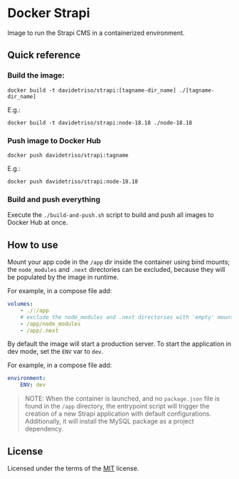 # Docker Strapi

Image to run the Strapi CMS in a containerized environment.

## Quick reference

### Build the image:

```
docker build -t davidetriso/strapi:[tagname-dir_name] ./[tagname-dir_name]
```

E.g.:

```
docker build -t davidetriso/strapi:node-18.18 ./node-18.18
```

### Push image to Docker Hub

```
docker push davidetriso/strapi:tagname
```

E.g.:

```
docker push davidetriso/strapi:node-18.18
```

###  Build and push everything

Execute the `./build-and-push.sh` script to build and push all images to Docker Hub at once.

## How to use

Mount your app code in the `/app` dir inside the container using bind mounts; the `node_modules` and `.next` directories can be excluded, because they will be populated by the image in runtime.

For example, in a compose file add:

```yaml
volumes:
    - ./:/app
    # exclude the node_modules and .next directories with 'empty' mounts
    - /app/node_modules
    - /app/.next
```

By default the image will start a production server.
To start the application in dev mode, set the `ENV` var to `dev`.

For example, in a compose file add:

```yaml
environment:
    ENV: dev
```

> NOTE: When the container is launched, and no `package.json` file is found in the `/app` directory, the entrypoint script will trigger the creation of a new Strapi application with default configurations. Additionally, it will install the MySQL package as a project dependency.

## License

Licensed under the terms of the [MIT](LICENSE) license.